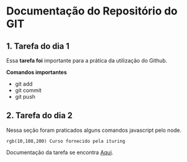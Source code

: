 # Documentação do Repositório do GIT

## 1. Tarefa do dia 1 ##

Essa **tarefa foi** importante para a prática da utilização do Github.

**Comandos importantes**

- git add
- git commit
- git push

## 2. Tarefa do dia 2 ##

Nessa seção foram praticados alguns comandos javascript pelo node.


`rgb(10,108,200) Curso fornecido pela ituring`

Documentação da tarefa se encontra [Aqui](https://github.com/ituring-repo/aprenda-a-programar/tree/main/tarefa-dia-2).